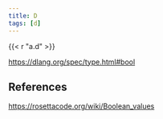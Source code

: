 ```yaml
---
title: D
tags: [d]
---
```


{{< r "a.d" >}}

<https://dlang.org/spec/type.html#bool>

## References

<https://rosettacode.org/wiki/Boolean_values>
